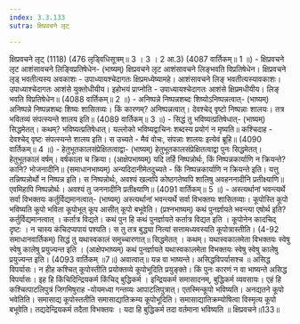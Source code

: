 ```yaml
---
index: 3.3.133
sutra: क्षिप्रवचने लृट्

---
```

क्षिप्रवचने लृट् (1118) (476 लृड्विधिसूत्रम्॥ 3 । 3 । 2 आ.3) (4087 वार्तिकम्॥ 1 ॥) - क्षिप्रवचने लृट आशंसावचने लिङि्वप्रतिषेधेन- (भाष्यम्) क्षिप्रवचने लृट आशंसावचने लिङ्भवति विप्रतिषेधेन। क्षिप्रवचने लृड् भवतीत्यस्य अवकाशः - उपाध्यायश्चेदागतः क्षिप्रमध्येष्यामहे। आशंसावचने लिङ् भवतीत्यस्यावकाशः। उपाध्याश्चेदागतः आशंसे युक्तोधीयीय। इहोभयं प्राप्नोति - उपाध्यायश्चेदागतः आशंसे क्षिप्रमधीयीय। लिङ् भवति विप्रतिषेधेन॥ (4088 वार्तिकम्॥ 2 ॥) - अनिष्पन्ने निष्पन्नशब्दः शिष्योऽनिष्पन्नत्वात्- (भाष्यम्) अनिष्पन्ने निष्पन्नशब्दः शिष्यः शासितव्यः। किं कारणम्? अनिष्पन्नत्वात्। देवश्चेद् वृष्टो निष्पन्नाः शालयः। तत्र भवितव्यं संपत्स्यन्ते शालय इति॥ (4089 वार्तिकम्॥ 3 ॥) - सिद्धं तु भविष्यत्प्रतिषेधात्- (भाष्यम्) सिद्धमेतत्। कथम्? भविष्यत्प्रतिषेधात्। यल्लोको भविष्यद्वाचिनः शब्दस्य प्रयोगं न मृष्यति॥ कश्चिदाह - देवश्चेद् वृष्टः संपत्स्यन्ते शालय इति। स उच्यते - मैवं वोचः, संपन्नाः शालयः इत्येवं ब्रूहि॥ (4090 वार्तिकम्॥ 4 ॥) - हेतुभूतकालसंप्रेक्षितत्वाद्वा- (भाष्यम्) हेतुभूतकालसंप्रेक्षितत्वाद्वा पुनः सिद्धमेतत्। हेतुभूतकालं वर्षम्। वर्षकाला च क्रिया। (आक्षेपभाष्यम्) यदि तर्हि निष्पन्नोर्थः, किं निष्पन्नकार्याणि न क्रियन्ते? कानि? भोजनादीनि॥ (समाधानभाष्यम्) अन्यदिदानीमेतदुच्यते - किं निष्पन्नकार्याणि न क्रियन्ते इति। यत्तु तन्निष्पन्नोर्थो न निष्पन्न इति। स निष्पन्नोर्थः, अवश्यं खल्वपि कोष्ठगतेष्वपि शालिषु अवहननादीनि प्रतीक्ष्याणि॥ एवमिहापि निष्पन्नोर्थः। अवश्यं तु जननादीनि प्रतीक्ष्याणि॥ (4091 वार्तिकम्॥ 5 ॥) - अस्त्यर्थानां भवन्त्यर्थे सर्वा विभक्तयः कर्तुर्विद्यमानत्वात्- (भाष्यम्) अस्त्यर्थानां भवन्त्यर्थे सर्वा विभक्तयः शासितव्याः। कूपोस्ति कूपो भविष्यति कूपो भविता कूपोभूत् कूप आसीत् कूपो बभूवेति। (प्रश्नभाष्यम्) कथं पुनर्ज्ञायते भवन्त्या एषोर्थ इति? कर्तुर्विद्यमानत्वात् । कर्तात्र विद्यते। कथं पुन हि कथं पुनर्ज्ञायते कर्तात्र विद्यत इति । कूपोनेन कादचिद् दृष्टः । न चास्य कंचिदप्यपायं पश्यति। स तु तत्र बुद्ध्या नित्यां सत्तामध्यवस्यति कूपोत्रास्तीति।  (4-92 समाधानवार्तिकम्) सिद्धं तु यथास्वकालं समुच्चारणात्॥ सिद्धमेतत् । कथम्। यथास्वकालमेता विभक्तयः स्वेषु स्वेषु कालेषु प्रयुज्यन्त इति । (आक्षेपभाष्यम्) कथं पुनर्ज्ञायते यथास्वकालमेता विभक्तयः स्वेषु स्वेषु कालेषु प्रयुज्यन्त इति। (4093 वार्तिकम् ॥7॥) अवात्वात्॥ यन्न वा भाष्यन्ते। असिद्धविपर्यासश्च ॥ असिद्ध विपर्यासः। न हीह कश्चित् कूपोस्तीति प्रयोक्तव्ये कूपोभूदिति प्रयुङ्क्ते। किं पुनः कारणं न वा भाष्यन्ते असिद्ध विपर्यासः। इह हि किंचिदिन्द्रियकर्म किंचिद् बुद्धिकर्म । इन्द्रियकर्म समासादनम्, बुद्धिकर्म व्यवसायः। एहं हि कश्चित्पाटलिपुत्रं जिगमिषुराह -योयमध्वा गन्तव्यः आपाटलिपुत्रात्। एतस्मिन्कूपो भविष्यति। अनद्यतने कूपो भवेतिति। समासाद्य कूपोस्ततीति समासाद्यातिक्रम्य कूपोभूदिति। समासाद्यातिक्रम्योषित्वा विस्मृत्य कूपो बभूवेति। तद्यदेन्द्रियकर्म तदैता विभक्तयः । यदा हि बुद्धिकर्म तदा वर्तमाना भविष्यति ॥ क्षिप्रवचने॥133॥